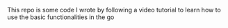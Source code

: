 This repo is some code I wrote by following a video tutorial to learn how to use the basic functionalities in the go